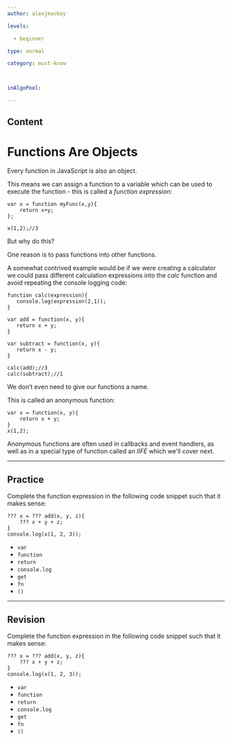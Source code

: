 ```yaml
---
author: alexjmackey

levels:

  - beginner

type: normal

category: must-know



inAlgoPool:

---
```

## Content
# Functions Are Objects

Every function in JavaScript is also an object. 

This means we can assign a function to a variable which can be used to execute the function - this is called a *function expression*:

```
var x = function myFunc(x,y){
	return x+y;
};

x(1,2);//3
```

But why do this? 

One reason is to pass functions into other functions. 

A somewhat contrived example would be if we were creating a calculator we could pass different calculation expressions into the *calc* function and avoid repeating the console logging code:

```
function calc(expression){
   console.log(expression(2,1));
}

var add = function(x, y){
   return x + y;
}

var subtract = function(x, y){
   return x - y;
}

calc(add);//3
calc(subtract);//1
```

We don’t even need to give our functions a name. 

This is called an anonymous function:

```
var x = function(x, y){
	return x + y;
}
x(1,2);
```
Anonymous functions are often used in callbacks and event handlers, as well as in a special type of function called an *IIFE* which we'll cover next.

---
## Practice

Complete the function expression in the following code snippet such that it makes sense:
```
??? x = ??? add(x, y, z){
    ??? x + y + z;
}
console.log(x(1, 2, 3)); 
```


* `var`
* `function`
* `return`
* `console.log`
* `get`
* `fn`
* `()`

---
## Revision

Complete the function expression in the following code snippet such that it makes sense:
```
??? x = ??? add(x, y, z){
    ??? x + y + z;
}
console.log(x(1, 2, 3)); 
```


* `var`
* `function`
* `return`
* `console.log`
* `get`
* `fn`
* `()`

